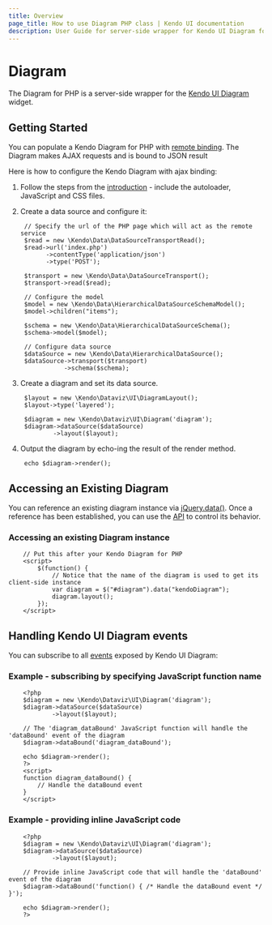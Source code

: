 ```yaml
---
title: Overview
page_title: How to use Diagram PHP class | Kendo UI documentation
description: User Guide for server-side wrapper for Kendo UI Diagram for PHP.
---
```


# Diagram

The Diagram for PHP is a server-side wrapper for the [Kendo UI Diagram](/api/dataviz/diagram) widget.

## Getting Started

You can populate a Kendo Diagram for PHP with [remote binding](/php/widgets/chart/remote-binding). The Diagram makes AJAX requests and is bound to JSON result

Here is how to configure the Kendo Diagram with ajax binding:

1. Follow the steps from the [introduction](/php/introduction) - include the autoloader, JavaScript and CSS files.

1. Create a data source and configure it:

        // Specify the url of the PHP page which will act as the remote service
        $read = new \Kendo\Data\DataSourceTransportRead();
        $read->url('index.php')
              ->contentType('application/json')
              ->type('POST');

        $transport = new \Kendo\Data\DataSourceTransport();
        $transport->read($read);

        // Configure the model
        $model = new \Kendo\Data\HierarchicalDataSourceSchemaModel();
        $model->children("items");

        $schema = new \Kendo\Data\HierarchicalDataSourceSchema();
        $schema->model($model);

        // Configure data source
        $dataSource = new \Kendo\Data\HierarchicalDataSource();
        $dataSource->transport($transport)
                   ->schema($schema);

1. Create a diagram and set its data source.

        $layout = new \Kendo\Dataviz\UI\DiagramLayout();
        $layout->type('layered');

        $diagram = new \Kendo\Dataviz\UI\Diagram('diagram');
        $diagram->dataSource($dataSource)
                ->layout($layout);

1. Output the diagram by echo-ing the result of the render method.

        echo $diagram->render();

## Accessing an Existing Diagram

You can reference an existing diagram instance via [jQuery.data()](http://api.jquery.com/jQuery.data/).
Once a reference has been established, you can use the [API](/api/dataviz/diagram#methods) to control its behavior.

### Accessing an existing Diagram instance

        // Put this after your Kendo Diagram for PHP
        <script>
            $(function() {
                // Notice that the name of the diagram is used to get its client-side instance
                var diagram = $("#diagram").data("kendoDiagram");
                diagram.layout();
            });
        </script>

## Handling Kendo UI Diagram events

You can subscribe to all [events](/api/dataviz/diagram#events) exposed by Kendo UI Diagram:

### Example - subscribing by specifying JavaScript function name

        <?php
        $diagram = new \Kendo\Dataviz\UI\Diagram('diagram');
        $diagram->dataSource($dataSource)
                ->layout($layout);

        // The 'diagram_dataBound' JavaScript function will handle the 'dataBound' event of the diagram
        $diagram->dataBound('diagram_dataBound');

        echo $diagram->render();
        ?>
        <script>
        function diagram_dataBound() {
            // Handle the dataBound event
        }
        </script>

### Example - providing inline JavaScript code

        <?php
        $diagram = new \Kendo\Dataviz\UI\Diagram('diagram');
        $diagram->dataSource($dataSource)
                ->layout($layout);

        // Provide inline JavaScript code that will handle the 'dataBound' event of the diagram
        $diagram->dataBound('function() { /* Handle the dataBound event */ }');

        echo $diagram->render();
        ?>

